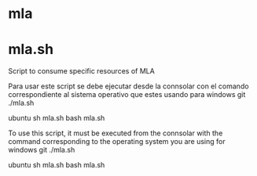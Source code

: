 # mla
# mla.sh
Script to consume specific resources of MLA

Para usar este script se debe ejecutar desde la connsolar con el comando correspondiente al sistema operativo que estes usando
para windows git 
./mla.sh

ubuntu
sh mla.sh 
bash mla.sh

To use this script, it must be executed from the connsolar with the command corresponding to the operating system you are using
for windows git
./mla.sh

ubuntu
sh mla.sh
bash mla.sh

